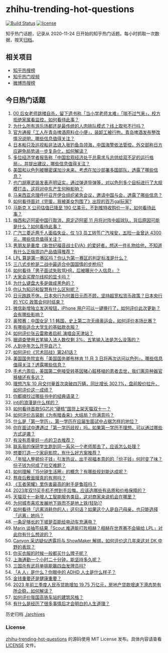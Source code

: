 # zhihu-trending-hot-questions

[![Build Status](https://github.com/justjavac/zhihu-trending-hot-questions/workflows/ci/badge.svg?branch=master)](https://github.com/justjavac/zhihu-trending-hot-questions/actions)
[![license](https://img.shields.io/github/license/justjavac/zhihu-trending-hot-questions)](https://github.com/justjavac/zhihu-trending-hot-questions/blob/master/LICENSE)

知乎热门话题，记录从 2020-11-24
日开始的知乎热门话题。每小时抓取一次数据，按天[归档](./archives)。

## 相关项目

- [知乎热搜榜](https://github.com/justjavac/zhihu-trending-top-search)
- [知乎热门视频](https://github.com/justjavac/zhihu-trending-hot-video)
- [微博热搜榜](https://github.com/justjavac/weibo-trending-hot-search)

## 今日热门话题

<!-- BEGIN -->
<!-- 最后更新时间 Thu Nov 02 2023 05:02:18 GMT+0800 (China Standard Time) -->

1. [00 后女老师跳楼自杀，留下遗书称「当小学老师太难」「喘不过气来」，校方拒绝家属看监控，如何看待此事？](https://www.zhihu.com/question/628641297)
1. [为什么所有游乐场都还是最传统的人肉排队模式？线上取号不行吗？](https://www.zhihu.com/question/628280990)
1. [官方通报「工人在青岛啤酒原料仓小便」，装卸工被行拘，青岛啤酒发布整改情况说明，哪些信息值得关注？](https://www.zhihu.com/question/628697191)
1. [日本船只及巡视船非法进入我钓鱼岛领海，中国海警依法管控，外交部称日方应避免局势进一步复杂化，如何解读？](https://www.zhihu.com/question/628658854)
1. [多位经济学者报告称「中国宏观经济处于总需求与总供给双不足的运行格局」，并提出建议，哪些信息值得关注？](https://www.zhihu.com/question/628638511)
1. [美国和以色列被曝密谋加沙未来，考虑在加沙部署多国部队，透露了哪些信息？](https://www.zhihu.com/question/628663258)
1. [也门胡塞武装发表声明证实，通过弹道导弹等，对以色列多个目标进行了大规模打击，这将对中东产生何种影响？](https://www.zhihu.com/question/628653943)
1. [马来西亚总理呼吁召开伊合组织紧急会议，邀请中国与会，透露了哪些信息？](https://www.zhihu.com/question/628654565)
1. [如何看待面对《完蛋，我被美女包围了》出现的百万gal玩家?](https://www.zhihu.com/question/628603920)
1. [马斯克 X 公司估值已降至 190 亿美元，不到推特收购价一半，如何看待此事？](https://www.zhihu.com/question/628659810)
1. [梅西和迈阿密中国行取消，原定迈阿密 11 月将对阵中超球队，背后原因可能是什么？如何看待此事？](https://www.zhihu.com/question/628690345)
1. [广汽三菱近两千人面临失业，仅 1/3 员工转签广汽埃安，五险一金曾达 4300 元，哪些信息值得关注？](https://www.zhihu.com/question/628632785)
1. [男朋友是重度《新世纪福音战士EVA》的爱好者，想送一件礼物给他，不知道有什么正版周边产品值得推荐？](https://www.zhihu.com/question/623290941)
1. [LPL 算是第一赛区吗？你认为第一赛区的判定标准是什么？](https://www.zhihu.com/question/628641838)
1. [三八式步枪是二战中最适合中国国情的步枪吗?](https://www.zhihu.com/question/567818664)
1. [如何看待「男子面试失败骂HR，后被曝光个人信息」？](https://www.zhihu.com/question/628522879)
1. [大家会买摩尔线程的显卡吗？](https://www.zhihu.com/question/627643467)
1. [为什么键盘大多是做成黑色的？](https://www.zhihu.com/question/627716648)
1. [你认为知识和智慧有什么区别呢？](https://www.zhihu.com/question/628599780)
1. [日元跌跌不休，日本央行为何置日元而不顾，坚持超宽松货币政策？日本央行的 YCC 政策会何时结束？](https://www.zhihu.com/question/628575235)
1. [微信新增独立发送按钮，iPhone 用户可以一键换行了，如何评价此次更新？会有哪些影响？](https://www.zhihu.com/question/628620529)
1. [奥预赛：中国女足 1:1 韩国，史上第二次无缘奥运会，如何评价本场比赛？](https://www.zhihu.com/question/628713977)
1. [有哪些适合大学生的基础款衣服？](https://www.zhihu.com/question/291155855)
1. [如何评价张云雷歌者启航 演唱会天津站？](https://www.zhihu.com/question/628620872)
1. [据调查使用五笔输入法人数仅剩 3%，五笔输入法是怎么没落的？](https://www.zhihu.com/question/562853766)
1. [人到中年怎么开导自己？](https://www.zhihu.com/question/628341075)
1. [如何评价《咒术回战》第241话？](https://www.zhihu.com/question/628657735)
1. [美国国务院宣布「美国国务卿布林肯 11 月 3 日将再次访问以色列」，哪些信息值得关注？透露哪些信息？](https://www.zhihu.com/question/628653728)
1. [手术六周后，美国第二例接受转基因猪心脏移植的患者去世，我们离异种器官移植还有多远？](https://www.zhihu.com/question/628657741)
1. [理想汽车 10 月交付量首次突破四万辆，同比增长 302.1%，盘前股价拉升，如何评价这一成绩？](https://www.zhihu.com/question/628664764)
1. [你都摘抄过哪些书中的经典语录？](https://www.zhihu.com/question/561792450)
1. [intj的浪漫是什么样的？](https://www.zhihu.com/question/614042253)
1. [如何看待首款5G芯片“硬核”国货上架天猫双十一？](https://www.zhihu.com/question/628643917)
1. [如何评价古装剧《为有暗香来》大结局？你满意吗？](https://www.zhihu.com/question/628671383)
1. [什么是「第一学历」，第一学历在应届生面试中占据怎样的地位？](https://www.zhihu.com/question/628578755)
1. [你在面试中遭遇过「第一学历歧视」吗，如果第一学历不理想，可以通过哪些方式逆袭？](https://www.zhihu.com/question/628579593)
1. [有没有质量好一点的卫衣推荐？](https://www.zhihu.com/question/514471324)
1. [联系我的保研学生跑到同一系另一个老师那去了，应该怎么处理？](https://www.zhihu.com/question/627907826)
1. [想要打造一个家庭影院，有什么好方案推荐？](https://www.zhihu.com/question/622906115)
1. [「年轻人整顿份子钱」引发热议，出于祝福本意的的「份子钱」何时变了味？份子钱为何成了社交难题？](https://www.zhihu.com/question/628008375)
1. [如何理解「15分钟生活圈」的概念？有哪些规划能达成呢？](https://www.zhihu.com/question/320835093)
1. [熬夜后敷面膜真的有用吗？](https://www.zhihu.com/question/627475929)
1. [《王者荣耀》里伤害最高的射手是鲁班吗？](https://www.zhihu.com/question/460805298)
1. [2023年双11买手机不想到手后悔，应该选哪些有品质和价格保障的？](https://www.zhihu.com/question/628646305)
1. [天猫双十一新增人工智能服务类目，这对商家来说机会在哪里？](https://www.zhihu.com/question/628666937)
1. [为何城市喜欢发展地下铁而不是地上铁(轻轨)?](https://www.zhihu.com/question/628095222)
1. [如何看待「远离消耗你的人」这句话？如果这个人是自己母亲，也只能选择「远离」她吗？](https://www.zhihu.com/question/627540477)
1. [一条足够长的下坡是否能给电动车充满电？](https://www.zhihu.com/question/628293792)
1. [Marin 谈抽签结果「Scout 难道能打败相赫？相赫在世界赛不会输给 LPL」对此你有什么想说的？](https://www.zhihu.com/question/628511136)
1. [Canyon 采访疑似透露将与 ShowMaker 解绑，如何评价这几年来这对 DK 中野的表现？](https://www.zhihu.com/question/628511679)
1. [你买衣服的时候一般都买什么牌子呢？](https://www.zhihu.com/question/378557691)
1. [上海通勤一个小时二十分钟，能坚持多久呢？](https://www.zhihu.com/question/628166435)
1. [三国杀有武将单挑能赢四血发牌员吗?](https://www.zhihu.com/question/628305372)
1. [「A 人」是什么？你眼中的 ADHD 人士是什么样子？](https://www.zhihu.com/question/628372857)
1. [金钱重要还是健康重要？](https://www.zhihu.com/question/627976191)
1. [2023 年前三季度人民币贷款增加 19.75 万亿元，房地产贷款增速下滑态势有所企稳，如何解读？](https://www.zhihu.com/question/628660065)
1. [如何评价我国高铁车站的建筑风格？](https://www.zhihu.com/question/627298133)
1. [有什么是经历了很多事情后才会明白的人生道理？](https://www.zhihu.com/question/344324984)

<!-- END -->

历史归档 [./archives](./archives)

### License

[zhihu-trending-hot-questions](https://github.com/justjavac/zhihu-trending-hot-questions)
的源码使用 MIT License 发布。具体内容请查看 [LICENSE](./LICENSE) 文件。
